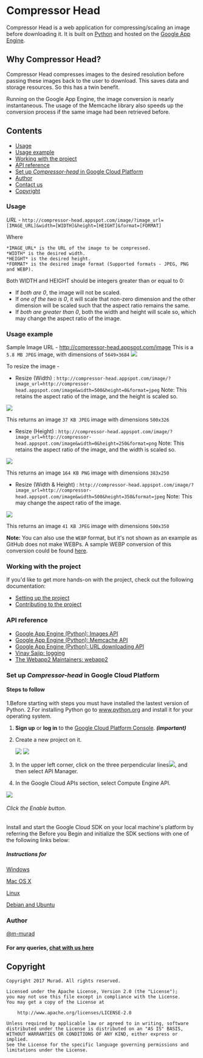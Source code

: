 # Compressor Head

Compressor Head is a web application for compressing/scaling an image before downloading it.
It is built on [Python](https://www.python.org) and hosted on the [Google App Engine](https://cloud.google.com/appengine).

## Why Compressor Head?

Compressor Head compresses images to the desired resolution before passing these images back to the user to download. This saves data and storage resources. So this has a twin benefit.

Running on the Google App Engine, the image conversion is nearly instantaneous. The usage of the Memcache library also speeds up the conversion process if the same image had been retrieved before.

## Contents
* [Usage](#usage)
* [Usage example](#usage_exm)
* [Working with the project](#work)
* [API reference](#ref)
* [Set up *Compressor-head* in Google Cloud Platform](#google_cloud)
* [Author](#author)
* [Contact us](#gitter)
* [Copyright](#copyright)

### <a id="usage"></a>Usage

*URL* - 
```http://compressor-head.appspot.com/image/?image_url=[IMAGE_URL]&width=[WIDTH]&height=[HEIGHT]&format=[FORMAT]```

Where
```
*IMAGE_URL* is the URL of the image to be compressed.
*WIDTH* is the desired width.
*HEIGHT* is the desired height.
*FORMAT* is the desired image format (Supported formats - JPEG, PNG and WEBP).
```

Both WIDTH and HEIGHT should be integers greater than or equal to 0:
 * If *both are 0*, the image will not be scaled.
 * If *one of the two is 0*, it will scale that non-zero dimension and the other dimension will be scaled such that the aspect ratio remains the same.
 * If *both are greater than 0*, both the width and height will scale so, which may change the aspect ratio of the image.

### <a id="usage_exm"></a>Usage example

Sample Image URL - http://compressor-head.appspot.com/image
This is a `5.8 MB JPEG` image, with dimensions of `5649×3684`
![](http://compressor-head.appspot.com/image)

To resize the image -
- Resize (Width) : `http://compressor-head.appspot.com/image/?image_url=http://compressor-head.appspot.com/image&width=500&height=0&format=jpeg`
Note: This retains the aspect ratio of the image, and the height is scaled so.

![](http://compressor-head.appspot.com/image/?image_url=http://compressor-head.appspot.com/image&width=500&height=0&format=jpeg)

This returns an image `37 KB JPEG` image with dimensions `500x326`

- Resize (Height) : `http://compressor-head.appspot.com/image/?image_url=http://compressor-head.appspot.com/image&width=0&height=250&format=png`
Note: This retains the aspect ratio of the image, and the width is scaled so.

![](http://compressor-head.appspot.com/image/?image_url=http://compressor-head.appspot.com/image&width=0&height=250&format=png)

This returns an image `164 KB PNG` image with dimensions `383x250`

- Resize (Width & Height) : `http://compressor-head.appspot.com/image/?image_url=http://compressor-head.appspot.com/image&width=500&height=350&format=jpeg`
Note: This may change the aspect ratio of the image.

![](http://compressor-head.appspot.com/image/?image_url=http://compressor-head.appspot.com/image&width=500&height=350&format=jpeg)

This returns an image `41 KB JPEG` image with dimensions `500x350`

**Note:** You can also use the `WEBP` format, but it's not shown as an example as GitHub does not make WEBPs. A sample WEBP conversion of this conversion could be found [here](http://compressor-head.appspot.com/image/?image_url=http://compressor-head.appspot.com/image&width=500&height=350&format=webp).

### <a id="work"></a> Working with the project

If you'd like to get more hands-on with the project, check out the following documentation:
 * [Setting up the project](doc/SETUP.md)
 * [Contributing to the project](doc/CONTRIBUTING.md)

### <a id="ref"></a>API reference

 * [Google App Engine (Python): Images API](https://cloud.google.com/appengine/docs/standard/python/refdocs/google.appengine.api.images.html)
 * [Google App Engine (Python): Memcache API](https://cloud.google.com/appengine/docs/standard/python/refdocs/google.appengine.api.memcache.html)
 * [Google App Engine (Python): URL downloading API](https://cloud.google.com/appengine/docs/standard/python/refdocs/google.appengine.api.urlfetch.html)
 * [Vinay Sajip: logging](http://www.red-dove.com/python_logging.html)
 * [The Webapp2 Maintainers: webapp2](https://cloud.google.com/appengine/docs/standard/python/refdocs/google.appengine.api.images.html)

### <a id="google_cloud"></a>Set up *Compressor-head* in Google Cloud Platform
#### Steps to follow
1.Before starting with steps you must have installed the lastest version of Python.
2.For installing Python go to www.python.org and install it for your operating system.

1. **Sign up** or **log in** to the [Google Cloud Platform Console](https://console.cloud.google.com). ***(important)***

2. Create a new project on it.

    ![](https://image.ibb.co/bNyAu6/my_proj.png)
    ![](https://image.ibb.co/eZ6wZ6/add_proj.png)
3. In the upper left corner, click on the three perpendicular lines![](https://image.ibb.co/fZH3E6/three_perp.png), and then select API Manager.
4. In the Google Cloud APIs section, select Compute Engine API. 

![](https://image.ibb.co/iuxg1m/cloud_apis.png)

###### Click the Enable button.

Install and start the Google Cloud SDK on your local machine's platform by referring the Before you Begin and initialize the SDK sections with one of the following links below:
##### Instructions for 
[Windows](https://cloud.google.com/sdk/docs/quickstart-windows)

[Mac OS X](https://cloud.google.com/sdk/docs/quickstart-mac-os-x)

[Linux](https://cloud.google.com/sdk/docs/quickstart-linux)

[Debian and Ubuntu](https://cloud.google.com/sdk/docs/quickstart-debian-ubuntu)

### <a id="author"></a>Author

[@m-murad](https://github.com/m-murad)

#### <a id="gitter"></a>For any queries, [chat with us here](https://gitter.im/jboss-outreach)

## <a id="copyright"></a>Copyright

    Copyright 2017 Murad. All rights reserved.

    Licensed under the Apache License, Version 2.0 (the "License");
    you may not use this file except in compliance with the License.
    You may get a copy of the License at

        http://www.apache.org/licenses/LICENSE-2.0

    Unless required by applicable law or agreed to in writing, software
    distributed under the License is distributed on an "AS IS" BASIS,
    WITHOUT WARRANTIES OR CONDITIONS OF ANY KIND, either express or implied.
    See the License for the specific language governing permissions and
    limitations under the License.
